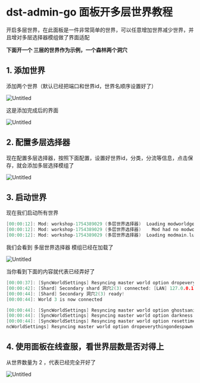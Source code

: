 # dst-admin-go 面板开多层世界教程

开启多层世界，在此面板是一件非常简单的世界，可以任意增加世界减少世界，并且增对多层选择器模组做了界面适配

**下面开一个 三层的世界作为示例，一个森林两个洞穴**

## 1. 添加世界

添加两个世界（默认已经把端口和世界id，世界名顺序设置好了）

![Untitled](misc/images/DontStarveMultiWorldTotorial/Untitled.png)

这是添加完成后的界面

![Untitled](misc/images/DontStarveMultiWorldTotorial/Untitled%201.png)

## 2. 配置多层选择器

现在配置多层选择器，按照下面配置，设置好世界id，分类，分流等信息，点击保存，就会添加多层选择模组了

![Untitled](misc/images/DontStarveMultiWorldTotorial/Untitled%202.png)

## 3. 启动世界

现在我们启动所有世界

```go
[00:00:12]: Mod: workshop-1754389029 (多层世界选择器)	Loading modworldgenmain.lua	
[00:00:12]: Mod: workshop-1754389029 (多层世界选择器)	  Mod had no modworldgenmain.lua. Skipping.	
[00:00:12]: Mod: workshop-1754389029 (多层世界选择器)	Loading modmain.lua	
```

我们会看到 多层世界选择器 模组已经在加载了

![Untitled](misc/images/DontStarveMultiWorldTotorial/Untitled%203.png)

当你看到下面的内容就代表已经弄好了

```go
[00:00:37]: [SyncWorldSettings] Resyncing master world option dropeverythingondespawn = default to secondary shards.	
[00:00:42]: [Shard] Secondary shard 洞穴2(3) connected: [LAN] 127.0.0.1
[00:00:44]: [Shard] Secondary 洞穴2(3) ready!
[00:00:44]: World 3 is now connected	

[00:00:44]: [SyncWorldSettings] Resyncing master world option ghostsanitydrain = always to secondary shards.	
[00:00:44]: [SyncWorldSettings] Resyncing master world option darkness = default to secondary shards.	
[00:00:44]: [SyncWorldSettings] Resyncing master world option resettime = default to secondary shards.	
ncWorldSettings] Resyncing master world option dropeverythingondespawn = default to secondary shards.	
```

## 4. 使用面板在线查服，看世界层数是否对得上

从世界数量为 2 ，代表已经完全开好了

![Untitled](misc/images/DontStarveMultiWorldTotorial/Untitled%204.png)